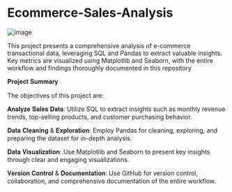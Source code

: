 # Ecommerce-Sales-Analysis
![image](https://github.com/user-attachments/assets/3d3796ca-dc4f-4cf9-aec1-87a832e6b07d)

This project presents a comprehensive analysis of e-commerce transactional data, leveraging SQL and Pandas to extract valuable insights. Key metrics are visualized using Matplotlib and Seaborn, with the entire workflow and findings thoroughly documented in this repository

𝐏𝐫𝐨𝐣𝐞𝐜𝐭 𝐒𝐮𝐦𝐦𝐚𝐫𝐲

The objectives of this project are:

𝐀𝐧𝐚𝐥𝐲𝐳𝐞 𝐒𝐚𝐥𝐞𝐬 𝐃𝐚𝐭𝐚: Utilize SQL to extract insights such as monthly revenue trends, top-selling products, and customer purchasing behavior.

𝐃𝐚𝐭𝐚 𝐂𝐥𝐞𝐚𝐧𝐢𝐧𝐠 & 𝐄𝐱𝐩𝐥𝐨𝐫𝐚𝐭𝐢𝐨𝐧: Employ Pandas for cleaning, exploring, and preparing the dataset for in-depth analysis.

𝐃𝐚𝐭𝐚 𝐕𝐢𝐬𝐮𝐚𝐥𝐢𝐳𝐚𝐭𝐢𝐨𝐧: Use Matplotlib and Seaborn to present key insights through clear and engaging visualizations.

𝐕𝐞𝐫𝐬𝐢𝐨𝐧 𝐂𝐨𝐧𝐭𝐫𝐨𝐥 & 𝐃𝐨𝐜𝐮𝐦𝐞𝐧𝐭𝐚𝐭𝐢𝐨𝐧: Use GitHub for version control, collaboration, and comprehensive documentation of the entire workflow.
